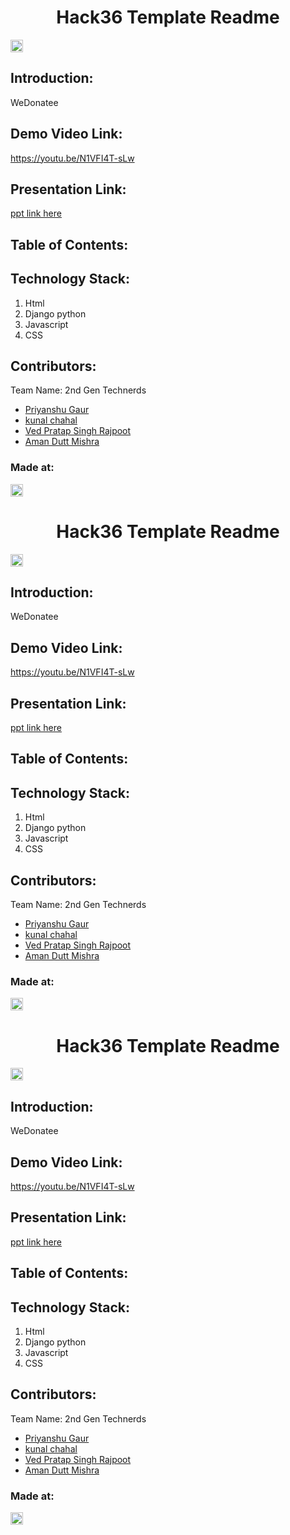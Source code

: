 
<h1 align="center">Hack36 Template Readme</h1>
<p align="center">
</p>

<a href="https://hack36.com"> <img src="http://bit.ly/BuiltAtHack36" height=20px> </a>


## Introduction:
  WeDonatee
  
## Demo Video Link:
  <a href="https://youtu.be/N1VFI4T-sLw">https://youtu.be/N1VFI4T-sLw</a>
  
## Presentation Link:
  <a href="https://drive.google.com/file/d/1OzkZsWHUM69Aim3-dPgkkWyopA-dpXU8/view?usp=sharing"> ppt link here </a>
  
  
## Table of Contents:

## Technology Stack:
  1) Html
  2) Django python
  3) Javascript
  4) CSS
  

## Contributors:

Team Name: 2nd Gen Technerds

* [Priyanshu Gaur](https://github.com/priyanshu785)
* [kunal chahal](https://github.com/KunaAl22)
* [Ved Pratap Singh Rajpoot](https://github.com/ved-rajpoot)
* [Aman Dutt Mishra](https://github.com/Aman-mnnit)


### Made at:
<a href="https://hack36.com"> <img src="http://bit.ly/BuiltAtHack36" height=20px> </a><h1 align="center">Hack36 Template Readme</h1>
<p align="center">
</p>

<a href="https://hack36.com"> <img src="http://bit.ly/BuiltAtHack36" height=20px> </a>


## Introduction:
  WeDonatee
  
## Demo Video Link:
  <a href="https://youtu.be/N1VFI4T-sLw">https://youtu.be/N1VFI4T-sLw</a>
  
## Presentation Link:
  <a href="https://drive.google.com/file/d/1OzkZsWHUM69Aim3-dPgkkWyopA-dpXU8/view?usp=sharing"> ppt link here </a>
  
  
## Table of Contents:

## Technology Stack:
  1) Html
  2) Django python
  3) Javascript
  4) CSS
  

## Contributors:

Team Name: 2nd Gen Technerds

* [Priyanshu Gaur](https://github.com/priyanshu785)
* [kunal chahal](https://github.com/KunaAl22)
* [Ved Pratap Singh Rajpoot](https://github.com/ved-rajpoot)
* [Aman Dutt Mishra](https://github.com/Aman-mnnit)


### Made at:
<a href="https://hack36.com"> <img src="http://bit.ly/BuiltAtHack36" height=20px> </a><h1 align="center">Hack36 Template Readme</h1>
<p align="center">
</p>

<a href="https://hack36.com"> <img src="http://bit.ly/BuiltAtHack36" height=20px> </a>


## Introduction:
  WeDonatee
  
## Demo Video Link:
  <a href="https://youtu.be/N1VFI4T-sLw">https://youtu.be/N1VFI4T-sLw</a>
  
## Presentation Link:
  <a href="https://drive.google.com/file/d/1OzkZsWHUM69Aim3-dPgkkWyopA-dpXU8/view?usp=sharing"> ppt link here </a>
  
  
## Table of Contents:

## Technology Stack:
  1) Html
  2) Django python
  3) Javascript
  4) CSS
  

## Contributors:

Team Name: 2nd Gen Technerds

* [Priyanshu Gaur](https://github.com/priyanshu785)
* [kunal chahal](https://github.com/KunaAl22)
* [Ved Pratap Singh Rajpoot](https://github.com/ved-rajpoot)
* [Aman Dutt Mishra](https://github.com/Aman-mnnit)


### Made at:
<a href="https://hack36.com"> <img src="http://bit.ly/BuiltAtHack36" height=20px> </a>
